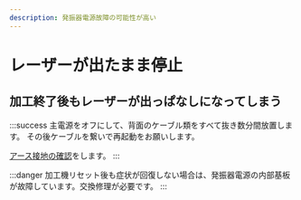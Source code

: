 ```yaml
---
description: 発振器電源故障の可能性が高い
---
```


# レーザーが出たまま停止

## 加工終了後もレーザーが出っぱなしになってしまう

:::success
主電源をオフにして、背面のケーブル類をすべて抜き数分間放置します。 その後ケーブルを繋いで再起動をお願いします。

[アース接地の確認](../../kihonsousa/suno.md)をします。
:::

:::danger
加工機リセット後も症状が回復しない場合は、発振器電源の内部基板が故障しています。交換修理が必要です。
:::
